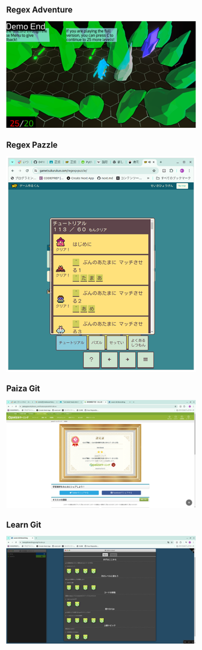 ## Regex Adventure
![結果画面](Seikihyougen.png)

## Regex Pazzle
![結果画面](seikihyougen2.png)

## Paiza Git
![結果画面](paiza_git.png)

## Learn Git
![結果画面](git_learn.png)
